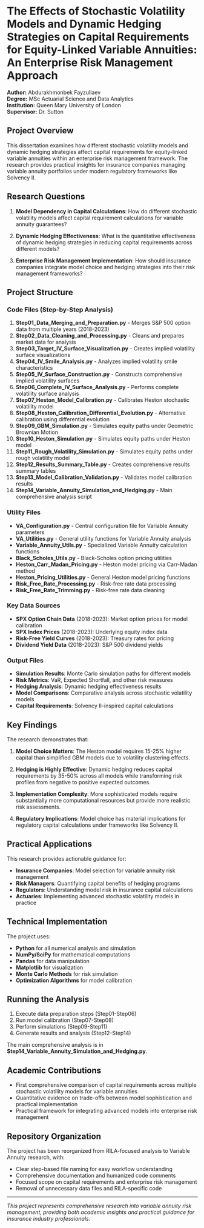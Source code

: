 # The Effects of Stochastic Volatility Models and Dynamic Hedging Strategies on Capital Requirements for Equity-Linked Variable Annuities: An Enterprise Risk Management Approach

**Author:** Abdurakhmonbek Fayzullaev  
**Degree:** MSc Actuarial Science and Data Analytics  
**Institution:** Queen Mary University of London  
**Supervisor:** Dr. Sutton

## Project Overview

This dissertation examines how different stochastic volatility models and dynamic hedging strategies affect capital requirements for equity-linked variable annuities within an enterprise risk management framework. The research provides practical insights for insurance companies managing variable annuity portfolios under modern regulatory frameworks like Solvency II.

## Research Questions

1. **Model Dependency in Capital Calculations**: How do different stochastic volatility models affect capital requirement calculations for variable annuity guarantees?

2. **Dynamic Hedging Effectiveness**: What is the quantitative effectiveness of dynamic hedging strategies in reducing capital requirements across different models?

3. **Enterprise Risk Management Implementation**: How should insurance companies integrate model choice and hedging strategies into their risk management frameworks?

## Project Structure

### Code Files (Step-by-Step Analysis)

1. **Step01_Data_Merging_and_Preparation.py** - Merges S&P 500 option data from multiple years (2018-2023)
2. **Step02_Data_Cleaning_and_Processing.py** - Cleans and prepares market data for analysis
3. **Step03_Target_IV_Surface_Visualization.py** - Creates implied volatility surface visualizations
4. **Step04_IV_Smile_Analysis.py** - Analyzes implied volatility smile characteristics
5. **Step05_IV_Surface_Construction.py** - Constructs comprehensive implied volatility surfaces
6. **Step06_Complete_IV_Surface_Analysis.py** - Performs complete volatility surface analysis
7. **Step07_Heston_Model_Calibration.py** - Calibrates Heston stochastic volatility model
8. **Step08_Heston_Calibration_Differential_Evolution.py** - Alternative calibration using differential evolution
9. **Step09_GBM_Simulation.py** - Simulates equity paths under Geometric Brownian Motion
10. **Step10_Heston_Simulation.py** - Simulates equity paths under Heston model
11. **Step11_Rough_Volatility_Simulation.py** - Simulates equity paths under rough volatility model
12. **Step12_Results_Summary_Table.py** - Creates comprehensive results summary tables
13. **Step13_Model_Calibration_Validation.py** - Validates model calibration results
14. **Step14_Variable_Annuity_Simulation_and_Hedging.py** - Main comprehensive analysis script

### Utility Files

- **VA_Configuration.py** - Central configuration file for Variable Annuity parameters
- **VA_Utilities.py** - General utility functions for Variable Annuity analysis
- **Variable_Annuity_Utils.py** - Specialized Variable Annuity calculation functions
- **Black_Scholes_Utils.py** - Black-Scholes option pricing utilities
- **Heston_Carr_Madan_Pricing.py** - Heston model pricing via Carr-Madan method
- **Heston_Pricing_Utilities.py** - General Heston model pricing functions
- **Risk_Free_Rate_Processing.py** - Risk-free rate data processing
- **Risk_Free_Rate_Trimming.py** - Risk-free rate data cleaning

### Key Data Sources

- **SPX Option Chain Data** (2018-2023): Market option prices for model calibration
- **SPX Index Prices** (2018-2023): Underlying equity index data
- **Risk-Free Yield Curves** (2018-2023): Treasury rates for pricing
- **Dividend Yield Data** (2018-2023): S&P 500 dividend yields

### Output Files

- **Simulation Results**: Monte Carlo simulation paths for different models
- **Risk Metrics**: VaR, Expected Shortfall, and other risk measures
- **Hedging Analysis**: Dynamic hedging effectiveness results
- **Model Comparisons**: Comparative analysis across stochastic volatility models
- **Capital Requirements**: Solvency II-inspired capital calculations

## Key Findings

The research demonstrates that:

1. **Model Choice Matters**: The Heston model requires 15-25% higher capital than simplified GBM models due to volatility clustering effects.

2. **Hedging is Highly Effective**: Dynamic hedging reduces capital requirements by 35-50% across all models while transforming risk profiles from negative to positive expected outcomes.

3. **Implementation Complexity**: More sophisticated models require substantially more computational resources but provide more realistic risk assessments.

4. **Regulatory Implications**: Model choice has material implications for regulatory capital calculations under frameworks like Solvency II.

## Practical Applications

This research provides actionable guidance for:

- **Insurance Companies**: Model selection for variable annuity risk management
- **Risk Managers**: Quantifying capital benefits of hedging programs
- **Regulators**: Understanding model risk in insurance capital calculations
- **Actuaries**: Implementing advanced stochastic volatility models in practice

## Technical Implementation

The project uses:

- **Python** for all numerical analysis and simulation
- **NumPy/SciPy** for mathematical computations
- **Pandas** for data manipulation
- **Matplotlib** for visualization
- **Monte Carlo Methods** for risk simulation
- **Optimization Algorithms** for model calibration

## Running the Analysis

1. Execute data preparation steps (Step01-Step06)
2. Run model calibration (Step07-Step08)
3. Perform simulations (Step09-Step11)
4. Generate results and analysis (Step12-Step14)

The main comprehensive analysis is in **Step14_Variable_Annuity_Simulation_and_Hedging.py**.

## Academic Contributions

- First comprehensive comparison of capital requirements across multiple stochastic volatility models for variable annuities
- Quantitative evidence on trade-offs between model sophistication and practical implementation
- Practical framework for integrating advanced models into enterprise risk management

## Repository Organization

The project has been reorganized from RILA-focused analysis to Variable Annuity research, with:

- Clear step-based file naming for easy workflow understanding
- Comprehensive documentation and humanized code comments
- Focused scope on capital requirements and enterprise risk management
- Removal of unnecessary data files and RILA-specific code

---

*This project represents comprehensive research into variable annuity risk management, providing both academic insights and practical guidance for insurance industry professionals.*
